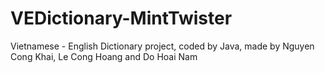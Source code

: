 # VEDictionary-MintTwister
Vietnamese - English Dictionary project, coded by Java, made by Nguyen Cong Khai, Le Cong Hoang and Do Hoai Nam
